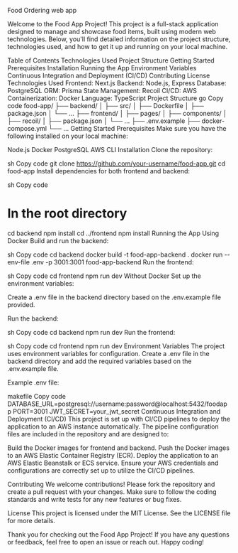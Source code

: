  Food Ordering web app 


 Welcome to the Food App Project! This project is a full-stack application designed to manage and showcase food items, built using modern web technologies. Below, you'll find detailed information on the project structure, technologies used, and how to get it up and running on your local machine.

Table of Contents
Technologies Used
Project Structure
Getting Started
Prerequisites
Installation
Running the App
Environment Variables
Continuous Integration and Deployment (CI/CD)
Contributing
License
Technologies Used
Frontend: Next.js
Backend: Node.js, Express
Database: PostgreSQL
ORM: Prisma
State Management: Recoil
CI/CD: AWS
Containerization: Docker
Language: TypeScript
Project Structure
go
Copy code
food-app/
├── backend/
│   ├── src/
│   ├── Dockerfile
│   ├── package.json
│   └── ...
├── frontend/
│   ├── pages/
│   ├── components/
│   ├── recoil/
│   ├── package.json
│   └── ...
├── .env.example
├── docker-compose.yml
└── ...
Getting Started
Prerequisites
Make sure you have the following installed on your local machine:

Node.js
Docker
PostgreSQL
AWS CLI
Installation
Clone the repository:

sh
Copy code
git clone https://github.com/your-username/food-app.git
cd food-app
Install dependencies for both frontend and backend:

sh
Copy code
# In the root directory
cd backend
npm install
cd ../frontend
npm install
Running the App
Using Docker
Build and run the backend:

sh
Copy code
cd backend
docker build -t food-app-backend .
docker run --env-file .env -p 3001:3001 food-app-backend
Run the frontend:

sh
Copy code
cd frontend
npm run dev
Without Docker
Set up the environment variables:

Create a .env file in the backend directory based on the .env.example file provided.

Run the backend:

sh
Copy code
cd backend
npm run dev
Run the frontend:

sh
Copy code
cd frontend
npm run dev
Environment Variables
The project uses environment variables for configuration. Create a .env file in the backend directory and add the required variables based on the .env.example file.

Example .env file:

makefile
Copy code
DATABASE_URL=postgresql://username:password@localhost:5432/foodapp
PORT=3001
JWT_SECRET=your_jwt_secret
Continuous Integration and Deployment (CI/CD)
This project is set up with CI/CD pipelines to deploy the application to an AWS instance automatically. The pipeline configuration files are included in the repository and are designed to:

Build the Docker images for frontend and backend.
Push the Docker images to an AWS Elastic Container Registry (ECR).
Deploy the application to an AWS Elastic Beanstalk or ECS service.
Ensure your AWS credentials and configurations are correctly set up to utilize the CI/CD pipelines.

Contributing
We welcome contributions! Please fork the repository and create a pull request with your changes. Make sure to follow the coding standards and write tests for any new features or bug fixes.

License
This project is licensed under the MIT License. See the LICENSE file for more details.

Thank you for checking out the Food App Project! If you have any questions or feedback, feel free to open an issue or reach out. Happy coding!
